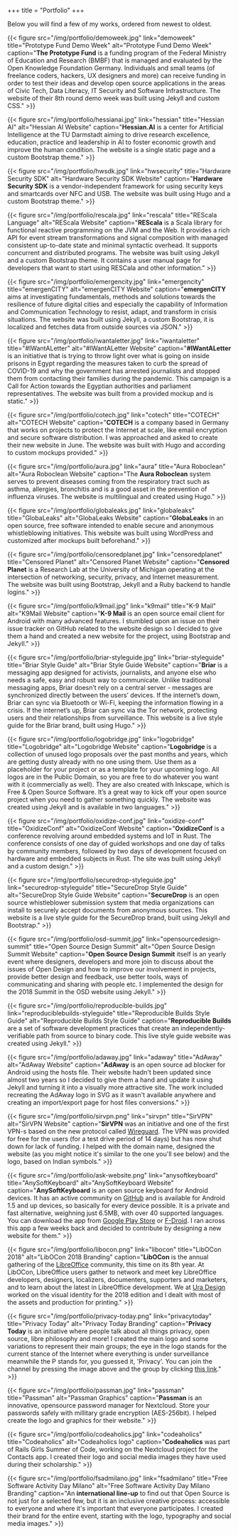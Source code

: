 +++
title = "Portfolio"
+++

Below you will find a few of my works, ordered from newest to oldest.

{{< figure src="/img/portfolio/demoweek.jpg" link="demoweek" title="Prototype Fund Demo Week" alt="Prototype Fund Demo Week" caption="**The Prototype Fund** is a funding program of the Federal Ministry of Education and Research (BMBF) that is managed and evaluated by the Open Knowledge Foundation Germany. Individuals and small teams (of freelance coders, hackers, UX designers and more) can receive funding in order to test their ideas and develop open source applications in the areas of Civic Tech, Data Literacy, IT Security and Software Infrastructure. The website of their 8th round demo week was built using Jekyll and custom CSS." >}}

{{< figure src="/img/portfolio/hessianai.jpg" link="hessian" title="Hessian AI" alt="Hessian AI Website" caption="**Hessian.AI** is a center for Artificial Intelligence at the TU Darmstadt aiming to drive research excellence, education, practice and leadership in AI to foster economic growth and improve the human condition. The website is a single static page and a custom Bootstrap theme." >}}

{{< figure src="/img/portfolio/hwsdk.jpg" link="hwsecurity" title="Hardware Security SDK" alt="Hardware Security SDK Website" caption="**Hardware Security SDK** is a vendor-independent framework for using security keys and smartcards over NFC and USB. The website was built using Hugo and a custom Bootstrap theme." >}}

{{< figure src="/img/portfolio/rescala.jpg" link="rescala" title="REScala Language" alt="REScala Website" caption="**REScala** is a Scala library for functional reactive programming on the JVM and the Web. It provides a rich API for event stream transformations and signal composition with managed consistent up-to-date state and minimal syntactic overhead. It supports concurrent and distributed programs. The website was built using Jekyll and a custom Bootstrap theme. It contains a user manual page for developers that want to start using RESCala and other information." >}}

{{< figure src="/img/portfolio/emergencity.jpg" link="emergencity" title="emergenCITY" alt="emergenCITY Website" caption="**emergenCITY** aims at investigating fundamentals, methods and solutions towards the resilience of future digital cities and especially the capability of Information and Communication Technology to resist, adapt, and transform in crisis situations. The website was built using Jekyll, a custom Bootstrap, it is localized and fetches data from outside sources via JSON." >}}

{{< figure src="/img/portfolio/iwantaletter.jpg" link="iwantaletter" title="#IWantALetter" alt="#IWantALetter Website" caption="**#IWantALetter** is an initiative that is trying to throw light over what is going on inside prisons in Egypt regarding the measures taken to curb the spread of COVID-19 and why the government has arrested journalists and stopped them from contacting their families during the pandemic. This campaign is a Call for Action towards the Egyptian authorities and parliament representatives. The website was built from a provided mockup and is static." >}}

{{< figure src="/img/portfolio/cotech.jpg" link="cotech" title="COTECH" alt="COTECH Website" caption="**COTECH** is a company based in Germany that works on projects to protect the Internet at scale, like email encryption and secure software distribution. I was approached and asked to create their new website in June. The website was built with Hugo and according to custom mockups provided." >}}

{{< figure src="/img/portfolio/aura.jpg" link="aura" title="Aura Roboclean" alt="Aura Roboclean Website" caption="The **Aura Roboclean** system serves to prevent diseases coming from the respiratory tract such as asthma, allergies, bronchitis and is a good asset in the prevention of influenza viruses. The website is multilingual and created using Hugo." >}}

{{< figure src="/img/portfolio/globaleaks.jpg" link="globaleaks" title="GlobaLeaks" alt="GlobaLeaks Website" caption="**GlobaLeaks** in an open source, free software intended to enable secure and anonymous whistleblowing initiatives. This website was built using WordPress and customized after mockups built beforehand." >}}

{{< figure src="/img/portfolio/censoredplanet.jpg" link="censoredplanet" title="Censored Planet" alt="Censored Planet Website" caption="**Censored Planet** is a Research Lab at the University of Michigan operating at the intersection of networking, security, privacy, and Internet measurement. The website was built using Bootstrap, Jekyll and a Ruby backend to handle logins." >}}

{{< figure src="/img/portfolio/k9mail.jpg" link="k9mail" title="K-9 Mail" alt="K9Mail Website" caption="**K-9 Mail** is an open source email client for Android with many advanced features. I stumbled upon an issue on their issue tracker on GitHub related to the website design so I decided to give them a hand and created a new website for the project, using Bootstrap and Jekyll." >}}

{{< figure src="/img/portfolio/briar-styleguide.jpg" link="briar-styleguide" title="Briar Style Guide" alt="Briar Style Guide Website" caption="**Briar** is a messaging app designed for activists, journalists, and anyone else who needs a safe, easy and robust way to communicate. Unlike traditional messaging apps, Briar doesn’t rely on a central server - messages are synchronized directly between the users’ devices. If the internet’s down, Briar can sync via Bluetooth or Wi-Fi, keeping the information flowing in a crisis. If the internet’s up, Briar can sync via the Tor network, protecting users and their relationships from surveillance. This website is a live style guide for the Briar brand, built using Hugo." >}}

{{< figure src="/img/portfolio/logobridge.jpg" link="logobridge" title="Logobridge" alt="Logobridge Website" caption="**Logobridge** is a collection of unused logo proposals over the past months and years, which are getting dusty already with no one using them. Use them as a placeholder for your project or as a template for your upcoming logo. All logos are in the Public Domain, so you are free to do whatever you want with it (commercially as well). They are also created with Inkscape, which is Free & Open Source Software. It’s a great way to kick off your open source project when you need to gather something quickly. The website was created using Jekyll and is available in two languages." >}}

{{< figure src="/img/portfolio/oxidize-conf.jpg" link="oxidize-conf" title="OxidizeConf" alt="OxidizeConf Website" caption="**OxidizeConf** is a conference revolving around embedded systems and IoT in Rust. The conference consists of one day of guided workshops and one day of talks by community members, followed by two days of development focused on hardware and embedded subjects in Rust. The site was built using Jekyll and a custom design." >}}

{{< figure src="/img/portfolio/securedrop-styleguide.jpg" link="securedrop-styleguide" title="SecureDrop Style Guide" alt="SecureDrop Style Guide Website" caption="**SecureDrop** is an open source whistleblower submission system that media organizations can install to securely accept documents from anonymous sources. This website is a live style guide for the SecureDrop brand, built using Jekyll and Bootstrap." >}}

{{< figure src="/img/portfolio/osd-summit.jpg" link="opensourcedesign-summit" title="Open Source Design Summit" alt="Open Source Design Summit Website" caption="**Open Source Design Summit** itself is an yearly event where designers, developers and more join to discuss about the issues of Open Design and how to improve our involvement in projects, provide better design and feedback, use better tools, ways of communicating and sharing with people etc. I implemented the design for the 2018 Summit in the OSD website using Jekyll." >}}

{{< figure src="/img/portfolio/reproducible-builds.jpg" link="reproduciblebuilds-styleguide" title="Reproducible Builds Style Guide" alt="Reproducible Builds Style Guide" caption="**Reproducible Builds** are a set of software development practices that create an independently-verifiable path from source to binary code. This live style guide website was created using Jekyll." >}}

{{< figure src="/img/portfolio/adaway.jpg" link="adaway" title="AdAway" alt="AdAway Website" caption="**AdAway** is an open source ad blocker for Android using the hosts file. Their website hadn't been updated since almost two years so I decided to give them a hand and update it using Jekyll and turning it into a visually more attractive site. The work included recreating the AdAway logo in SVG as it wasn't available anywhere and creating an import/export page for host files conversions." >}}

{{< figure src="/img/portfolio/sirvpn.png" link="sirvpn" title="SirVPN" alt="SirVPN Website" caption="**SirVPN** was an initiative and one of the first VPN-s based on the new protocol called [Wireguard](https://www.wireguard.com/). The VPN was provided for free for the users (for a test drive period of 14 days) but has now shut down for lack of funding. I helped with the domain name, designed the website (as you might notice it's similar to the one you'll see below) and the logo, based on Indian symbols." >}}

{{< figure src="/img/portfolio/ask-website.png" link="anysoftkeyboard" title="AnySoftKeyboard" alt="AnySoftKeyboard Website" caption="**AnySoftKeyboard** is an open source keyboard for Android devices. It has an active community on [GitHub](https://github.com/AnySoftKeyboard/AnySoftKeyboard) and is available for Android 1.5 and up devices, so basically for every device possible. It is a private and fast alternative, weighning just 6.5MB, with over 40 supported languages. You can download the app from [Google Play Store](https://play.google.com/store/apps/details?id=com.menny.android.anysoftkeyboard) or [F-Droid](https://f-droid.org/repository/browse/?fdid=com.menny.android.anysoftkeyboard). I ran across this app a few weeks back and decided to contribute by designing a new website for them." >}}

{{< figure src="/img/portfolio/libocon.png" link="libocon" title="LibOCon 2018" alt="LibOCon 2018 Branding" caption="**LibOCon** is the annual gathering of the [LibreOffice](https://libreoffice.org) community, this time on its 8th year. At LibOCon, LibreOffice users gather to network and meet key LibreOffice developers, designers, localizers, documenters, supporters and marketers, and to learn about the latest in LibreOffice development. We at [Ura Design](https://ura.design) worked on the visual identity for the 2018 edition and I dealt with most of the assets and production for printing." >}}

{{< figure src="/img/portfolio/privacy-today.png" link="privacytoday" title="Privacy Today" alt="Privacy Today Branding" caption="**Privacy Today** is an initiative where people talk about all things privacy, open source, libre philosophy and more! I created the main logo and some variations to represent their main groups; the eye in the logo stands for the current stance of the Internet where everything is under surveillance meanwhile the P stands for, you guessed it, 'Privacy'. You can join the channel by pressing the image above and the group by clicking [this link](https://t.me/privacytoday)." >}}

{{< figure src="/img/portfolio/passman.jpg" link="passman" title="Passman" alt="Passman Graphics" caption="**Passman** is an innovative, opensource password manager for Nextcloud. Store your passwords safely with millitary grade encryption (AES-256bit). I helped create the logo and graphics for their website." >}}

{{< figure src="/img/portfolio/codeaholics.jpg" link="codeaholics" title="Codeaholics" alt="Codeaholics logo" caption="**Codeaholics** was part of Rails Girls Summer of Code, working on the Nextcloud project for the Contacts app. I created their logo and social media images they have used during their scholarship." >}}

{{< figure src="/img/portfolio/fsadmilano.jpg" link="fsadmilano" title="Free Software Activity Day Milano" alt="Free Software Activity Day Milano Branding" caption="An **international line-up** to find out that Open Source is not just for a selected few, but it is an inclusive creative process: accessible to everyone and where it's important that everyone participates. I created their brand for the entire event, starting with the logo, typography and social media images." >}}
